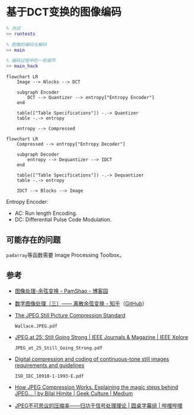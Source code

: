 # 基于DCT变换的图像编码

```matlab
% 测试
>> runtests

% 图像的编码与解码
>> main

% 编码过程中的一些细节
>> main_hack
```

```mermaid
flowchart LR
    Image --> Nlocks --> DCT

    subgraph Encoder
        DCT --> Quantizer --> entropy["Entropy Encoder"]
    end
    
    table(["Table Specifications"]) -.-> Quantizer
    table -.-> entropy

    entropy --> Compressed
```

```mermaid
flowchart LR
    Compressed --> entropy["Entropy Decoder"]

    subgraph Decoder
        entropy --> Dequantizer --> IDCT
    end
    
    table(["Table Specifications"]) -.-> Dequantizer
    table -.-> entropy

    IDCT --> Blocks --> Image
```

Entropy Encoder:

- AC: Run length Encoding.
- DC: Differential Pulse Code Modulation.

## 可能存在的问题

`padarray`等函数需要 Image Processing Toolbox。

## 参考

- [图像处理-余弦变换 - PamShao - 博客园](https://www.cnblogs.com/pam-sh/p/14533603.html)

- [数字图像处理（三）—— 离散余弦变换 - 知乎](https://zhuanlan.zhihu.com/p/114626779)（[GitHub](https://github.com/Jingtao-ZHANG/DigitalImageProcessingWithPython/blob/master/04-DCT.py)）

- [The JPEG Still Picture Compression Standard](https://www.ijg.org/files/Wallace.JPEG.pdf)

  `Wallace.JPEG.pdf`

- [JPEG at 25: Still Going Strong | IEEE Journals & Magazine | IEEE Xplore](https://ieeexplore.ieee.org/document/7924246)

  `JPEG_at_25_Still_Going_Strong.pdf`

- [Digital compression and coding of continuous-tone still images requirements and guidelines](https://repo.zenk-security.com/Cryptographie%20.%20Algorithmes%20.%20Steganographie/DIGITAL%20COMPRESSION%20AND%20CODING%20OF%20CONTINUOUS-TONE%20STILL%20IMAGES%20REQUIREMENTS%20AND%20GUIDELINES.pdf)

  `ISO_IEC_10918-1-1993-E.pdf`

- [How JPEG Compression Works. Explaining the magic steps behind JPEG… | by Bilal Himite | Geek Culture | Medium](https://medium.com/geekculture/how-jpeg-compression-works-a751cd877c8c)

- [JPEG不可思议的压缩率——归功于信号处理理论 | 圆桌字幕组 | 哔哩哔哩](https://www.bilibili.com/video/BV1iv4y1N7sq/)
